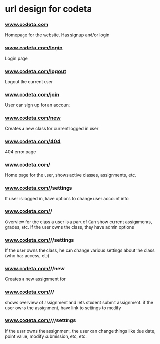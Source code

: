 url design for codeta
=====================

### www.codeta.com

Homepage for the website. Has signup and/or login

### www.codeta.com/login

Login page

### www.codeta.com/logout

Logout the current user

### www.codeta.com/join

User can sign up for an account

### www.codeta.com/new

Creates a new class for current logged in user

### www.codeta.com/404

404 error page

### www.codeta.com/<username>

Home page for the user, shows active classes, assignments, etc.

### www.codeta.com/<username>/settings

If user is logged in, have options to change user account info

### www.codeta.com/<username>/<class>

Overview for the class a user is a part of
Can show current assignments, grades, etc. 
If the user owns the class, they have admin options

### www.codeta.com/<username>/<class>/settings

If the user owns the class, he can change various settings about the class
(who has access, etc)

### www.codeta.com/<username>/<class>/new

Creates a new assignment for <class>

### www.codeta.com/<username>/<class>/<assignment>

shows overview of assignment and lets student submit assignment.
if the user owns the assignment, have link to settings to modify

### www.codeta.com/<username>/<class>/<assignment>/settings

If the user owns the assignment, the user can change things like
due date, point value, modify submission, etc, etc.
